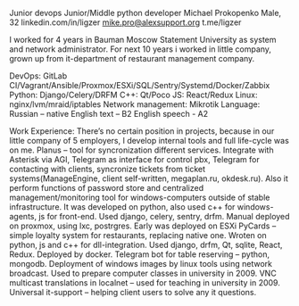 
Junior devops
Junior/Middle python developer
Michael Prokopenko
Male, 32
linkedin.com/in/ligzer
mike.pro@alexsupport.org
t.me/ligzer

I worked for 4 years in Bauman Moscow Statement University as system and network administrator. For next 10 years i worked in little company, grown up from it-department of restaurant management company.

DevOps:
GitLab CI/Vagrant/Ansible/Proxmox/ESXi/SQL/Sentry/Systemd/Docker/Zabbix
Python:
Django/Celery/DRFM
C++:
Qt/Poco
JS:
React/Redux
Linux:
nginx/lvm/mraid/iptables
Network management:
Mikrotik
Language:
Russian – native
English text – B2
English speech - A2

Work Experience:
There’s no certain position in projects, because in our little company of 5 employers, I develop internal tools and full life-cycle was on me.
Planus – tool for syncronization different services. Integrate with Asterisk via AGI, Telegram as interface for control pbx, Telegram for contacting with clients, syncronize tickets from ticket systems(ManageEngine, client self-written, megaplan.ru, okdesk.ru). Also it perform functions of password store and centralized management/monitoring tool for windows-computers outside of stable infrastructure. 
It was developed on python, also used c++ for windows-agents, js for front-end. Used django, celery, sentry, drfm.
Manual deployed on proxmox, using lxc, postrgres. Early was deployed on ESXi
PyCards – simple loyalty system for restaurants, replacing native one. Wroten on python, js and c++ for dll-integration. Used django, drfm, Qt, sqlite, React, Redux. Deployed by docker.
Telegram bot for table reserving – python, mongodb.
Deployment of windows images by linux tools using network broadcast. Used to prepare computer classes in university in 2009.
VNC multicast translations in localnet – used for teaching in university in 2009.
Universal it-support – helping client users to solve any it questions.
